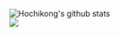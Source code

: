 ![Hochikong's github stats](https://github-readme-stats.vercel.app/api?username=Hochikong&show_icons=true&theme=synthwave&show_icons=true)  
![](https://github-readme-stats-1-lyart.vercel.app/api/top-langs/?username=Hochikong&layout=compact)
